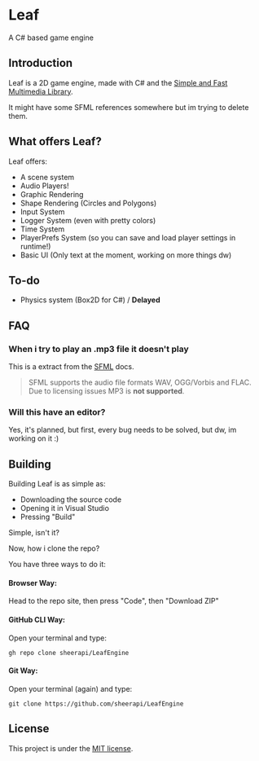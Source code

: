 # Leaf
A C# based game engine

## Introduction
Leaf is a 2D game engine, made with C# and the [Simple and Fast Multimedia Library](https://www.sfml-dev.org).

It might have some SFML references somewhere but im trying to delete them.

## What offers Leaf?
Leaf offers:
- A scene system
- Audio Players!
- Graphic Rendering
- Shape Rendering (Circles and Polygons)
- Input System
- Logger System (even with pretty colors)
- Time System
- PlayerPrefs System (so you can save and load player settings in runtime!)
- Basic UI (Only text at the moment, working on more things dw)

## To-do
- Physics system (Box2D for C#) / **Delayed**

## FAQ
### When i try to play an .mp3 file it doesn't play
This is a extract from the [SFML](https://www.sfml-dev.org) docs.
> SFML supports the audio file formats WAV, OGG/Vorbis and FLAC. Due to licensing issues MP3 is **not supported**.
### Will this have an editor?
Yes, it's planned, but first, every bug needs to be solved, but dw, im working on it :)

## Building
Building Leaf is as simple as:
- Downloading the source code
- Opening it in Visual Studio
- Pressing "Build"

Simple, isn't it?

Now, how i clone the repo?

You have three ways to do it:
#### Browser Way:
Head to the repo site, then press "Code", then "Download ZIP"

#### GitHub CLI Way:
Open your terminal and type:
```
gh repo clone sheerapi/LeafEngine
```

#### Git Way:
Open your terminal (again) and type:
```
git clone https://github.com/sheerapi/LeafEngine
```

## License
This project is under the [MIT license](https://choosealicense.com/licenses/mit/).

